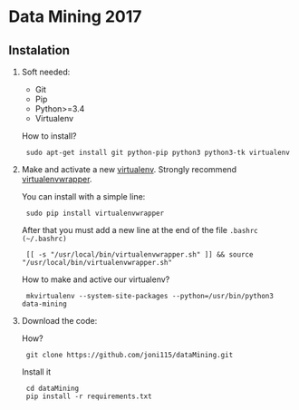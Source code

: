 Data Mining 2017
================


Instalation
-----------

1. Soft needed:

    - Git
    - Pip
    - Python>=3.4
    - Virtualenv

    How to install?

        sudo apt-get install git python-pip python3 python3-tk virtualenv


2. Make and activate a new [virtualenv](http://virtualenv.readthedocs.org/en/latest/virtualenv.html). Strongly recommend [virtualenvwrapper](http://virtualenvwrapper.readthedocs.org/en/latest/install.html#basic-installation).

      You can install with a simple line:

        sudo pip install virtualenvwrapper

      After that you must add a new line at the end of the file ``.bashrc (~/.bashrc)``

        [[ -s "/usr/local/bin/virtualenvwrapper.sh" ]] && source "/usr/local/bin/virtualenvwrapper.sh"

      How to make and active our virtualenv?

        mkvirtualenv --system-site-packages --python=/usr/bin/python3 data-mining

3. Download the code:

      How?

        git clone https://github.com/joni115/dataMining.git

      Install it

        cd dataMining
        pip install -r requirements.txt
